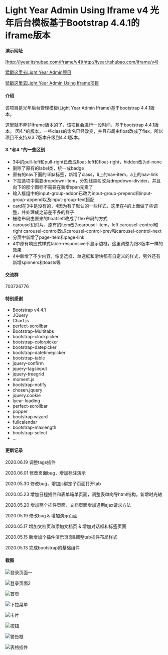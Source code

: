 # Light Year Admin Using Iframe v4 光年后台模板基于Bootstrap 4.4.1的iframe版本

#### 演示网址
[http://lyear.itshubao.com/iframe/v4](http://lyear.itshubao.com/iframe/v4)

[猛戳这里去Light Year Admin项目](https://gitee.com/yinqi/Light-Year-Admin-Template)

[猛戳这里去Light Year Admin Using Iframe项目](https://gitee.com/yinqi/Light-Year-Admin-Using-Iframe)

#### 介绍
该项目是光年后台管理模板(Light Year Admin Iframe)基于bootstrap 4.4.1版本。

这里就不弄非iframe版本的了，该项目会进行一段时间，基于bootstrap 4.4.1版本。
因4.*的版本，一些class的命名已经改变，并且布局由float改成了flex，所以项目不支持从3.7版本升级到4.4.1版本。

#### 3.*和4.*的一些区别
- 3中的pull-left和pull-right已改成float-left和float-right，hidden改为d-none
- 删除了原有的label类，统一成badge
- 原有的nav下面的li和a标签，新增了class，li上的nav-item，a上的nav-link
- 下拉选项中需要dropdown-item，分割线类名改为dropdown-divider，并且向下的那个图标不需要在新增span元素了
- 输入框组中的input-group-addon已改为input-group-prepend和input-group-append以及input-group-text搭配
- card在3中是没有的，4因为有了默认的一些样式，这里在4的上面做了些调整，并处理成之前差不多的样子
- 栅格布局由原来的float:left改成了flex布局的方式
- carousel幻灯片，原有的item改为carousel-item，left carousel-control和right carousel-control改成carousel-control-prev和carousel-control-next
- 分页中新增了page-item和page-link
- 4中原有响应式样式table-responsive不显示边框，这里调整为跟3版本一样的效果
- 4中新增了不少内容，像复选框、单选框和滑块都有自定义的样式，另外还有新增spinners和toasts等

#### 交流群
703726776

#### 特别感谢
- Bootstrap v4.4.1
- JQuery
- Chart.js
- perfect-scrollbar
- Bootstrap-Multitabs
- bootstrap-clockpicker
- bootstrap-colorpicker
- bootstrap-datepicker
- bootstrap-datetimepicker
- bootstrap-table
- jquery-confirm
- jquery-tagsinput
- jquery-treegrid
- moment.js
- bootstrap-notify
- chosen.jquery
- jquery.cookie
- lyear-loading
- perfect-scrollbar
- popper
- bootstrap.wizard
- fullcalendar
- bootstrap-maxlength
- bootstrap-select
- ...

#### 更新记录
2020.06.19
调整tags插件

2020.06.01
修改页面bug，增加标注演示

2020.05.30
修改bug，增加js绑定子页面打开tab

2020.05.23
增加日程插件和表单箱单页面，调整表单向导html结构，新增时光轴

2020.05.20
增加两个插件页面，文档页面增加通用ajax请求方法

2020.05.19
修改bug & 增加演示页面

2020.05.17
增加文档页和添加文档页 & 增加对话框和标签页面

2020.05.15
新增加个插件演示页面&调整tab插件布局样式

2020.05.13
完成bootstrap的基础组件

#### 截图
![登录页面一](https://images.gitee.com/uploads/images/2020/0519/221358_55b9d666_82992.png "首页 - 光年(Light Year Admin V4)后台管理系统模板8.png")

![登录页面2](https://images.gitee.com/uploads/images/2020/0519/221535_3f2cd076_82992.png "登录页面 - 光年(Light Year Admin V4)后台管理系统模板7.png")

![首页](https://images.gitee.com/uploads/images/2020/0519/221618_b00cc789_82992.png "首页.png")

![下拉菜单](https://images.gitee.com/uploads/images/2020/0519/221640_c55f42a1_82992.png "下拉菜单.png")

![卡片](https://images.gitee.com/uploads/images/2020/0519/221652_e9edebc4_82992.png "卡片.png")

![按钮](https://images.gitee.com/uploads/images/2020/0519/221702_d2494de4_82992.png "按钮.png")

![警告框](https://images.gitee.com/uploads/images/2020/0519/221722_e57b00a2_82992.png "警告框.png")

![表格插件](https://images.gitee.com/uploads/images/2020/0519/221558_932a3722_82992.png "表格插件.png")

